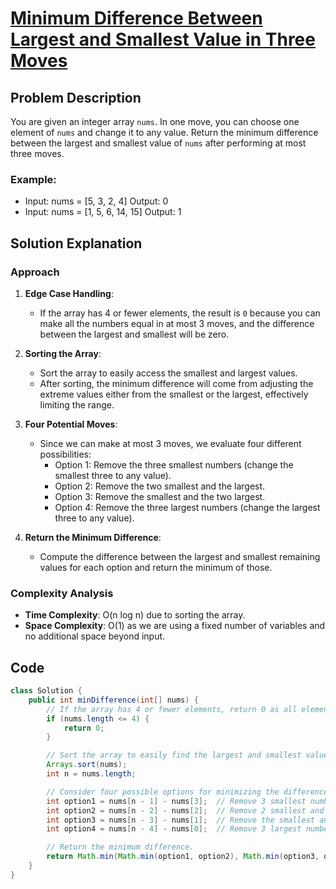 # [Minimum Difference Between Largest and Smallest Value in Three Moves](https://leetcode.com/problems/minimum-difference-between-largest-and-smallest-value-in-three-moves/description/?envType=daily-question&envId=2024-07-031509)

## Problem Description
You are given an integer array `nums`. In one move, you can choose one element of `nums` and change it to any value. Return the minimum difference between the largest and smallest value of `nums` after performing at most three moves.

### Example:
- Input: nums = [5, 3, 2, 4]
  Output: 0
- Input: nums = [1, 5, 6, 14, 15]
  Output: 1

## Solution Explanation

### Approach
1. **Edge Case Handling**:
   - If the array has 4 or fewer elements, the result is `0` because you can make all the numbers equal in at most 3 moves, and the difference between the largest and smallest will be zero.

2. **Sorting the Array**:
   - Sort the array to easily access the smallest and largest values.
   - After sorting, the minimum difference will come from adjusting the extreme values either from the smallest or the largest, effectively limiting the range.

3. **Four Potential Moves**:
   - Since we can make at most 3 moves, we evaluate four different possibilities:
     - Option 1: Remove the three smallest numbers (change the smallest three to any value).
     - Option 2: Remove the two smallest and the largest.
     - Option 3: Remove the smallest and the two largest.
     - Option 4: Remove the three largest numbers (change the largest three to any value).

4. **Return the Minimum Difference**:
   - Compute the difference between the largest and smallest remaining values for each option and return the minimum of those.

### Complexity Analysis
- **Time Complexity**: O(n log n) due to sorting the array.
- **Space Complexity**: O(1) as we are using a fixed number of variables and no additional space beyond input.

## Code
```java
class Solution {
    public int minDifference(int[] nums) {
        // If the array has 4 or fewer elements, return 0 as all elements can be made equal.
        if (nums.length <= 4) {
            return 0;
        }

        // Sort the array to easily find the largest and smallest values.
        Arrays.sort(nums);
        int n = nums.length;

        // Consider four possible options for minimizing the difference.
        int option1 = nums[n - 1] - nums[3];  // Remove 3 smallest numbers
        int option2 = nums[n - 2] - nums[2];  // Remove 2 smallest and the largest
        int option3 = nums[n - 3] - nums[1];  // Remove the smallest and 2 largest
        int option4 = nums[n - 4] - nums[0];  // Remove 3 largest numbers

        // Return the minimum difference.
        return Math.min(Math.min(option1, option2), Math.min(option3, option4));
    }
}

